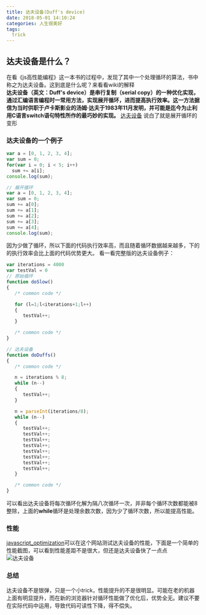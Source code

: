 ```yaml
---
title: 达夫设备(Duff's device)
date: 2018-05-01 14:10:24
categories: 人生很美好
tags:
  trick
---
```


## 达夫设备是什么？
在看《js高性能编程》这一本书的过程中，发现了其中一个处理循环的算法，书中称之为达夫设备。这到底是什么呢？来看看wiki的解释  
**达夫设备（英文：Duff's device）是串行复制（serial copy）的一种优化实现，通过汇编语言编程时一常用方法，实现展开循环，进而提高执行效率。这一方法据信为当时供职于卢卡斯影业的汤姆·达夫于1983年11月发明，并可能是迄今为止利用C语言switch语句特性所作的最巧妙的实现。**
[达夫设备](https://zh.wikipedia.org/wiki/%E8%BE%BE%E5%A4%AB%E8%AE%BE%E5%A4%87)
说白了就是展开循环的变形
### 达夫设备的一个例子
```javascript
var a = [0, 1, 2, 3, 4];
var sum = 0;
for(var i = 0; i < 5; i++)
  sum += a[i];
console.log(sum);

// 展开循环
var a = [0, 1, 2, 3, 4];
var sum = 0;
sum += a[0];
sum += a[1];
sum += a[2];
sum += a[3];
sum += a[4];
console.log(sum);
```
因为少做了循环，所以下面的代码执行效率高，而且随着循环数据越来越多，下的的执行效率会比上面的代码优势更大。
看一看完整版的达夫设备例子：
```javascript
var iterations = 4000
var testVal = 0
// 原始循环
function doSlow()
{
   /* common code */

   for (l=1;l<iterations+1;l++)
   {
      testVal++;
   }

   /* common code */
}

// 达夫设备
function doDuffs()
{
   /* common code */

   n = iterations % 8;
   while (n--)
   {
      testVal++;
   }

   n = parseInt(iterations/8);
   while (n--)
   {
      testVal++;
      testVal++;
      testVal++;
      testVal++;
      testVal++;
      testVal++;
      testVal++;
      testVal++;
   }

   /* common code */
}
```
可以看出达夫设备将每次循环化解为隔八次循环一次，并非每个循环次数都能被8整除，上面的**while**循环是处理余数次数，因为少了循环次数，所以能提高性能。
### 性能
[javascript_optimization](https://andrew.hedges.name/experiments/javascript_optimization/)可以在这个网站测试达夫设备的性能，下面是一个简单的性能截图，可以看到性能差距不是很大，但还是达夫设备快了一点点  
![达夫设备](达夫设备.png)

### 总结
达夫设备不是银弹，只是一个小trick，性能提升的不是很明显。可能在老的机器上面有明显提升，而在新的浏览器针对循环性能做了优化后，优势全无。建议不要在实际代码中运用，导致代码可读性下降，得不偿失。